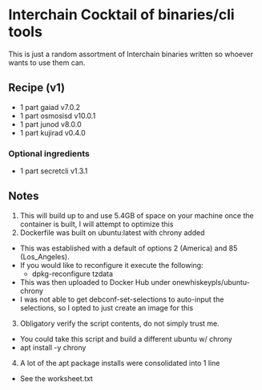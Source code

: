 # Interchain Cocktail of binaries/cli tools
This is just a random assortment of Interchain binaries written so whoever wants to use them can.

## Recipe (v1)
- 1 part gaiad v7.0.2
- 1 part osmosisd v10.0.1
- 1 part junod v8.0.0
- 1 part kujirad v0.4.0

### Optional ingredients
- 1 part secretcli v1.3.1

## Notes
1. This will build up to and use 5.4GB of space on your machine once the container is built, I will attempt to optimize this
2. Dockerfile was built on ubuntu:latest with chrony added
  - This was established with a default of options 2 (America) and 85 (Los_Angeles).
  - If you would like to reconfigure it execute the following:
    - dpkg-reconfigure tzdata
  - This was then uploaded to Docker Hub under onewhiskeypls/ubuntu-chrony
  - I was not able to get debconf-set-selections to auto-input the selections, so I opted to just create an image for this
3. Obligatory verify the script contents, do not simply trust me.
- You could take this script and build a different ubuntu w/ chrony
- apt install -y chrony
4. A lot of the apt package installs were consolidated into 1 line
- See the worksheet.txt
